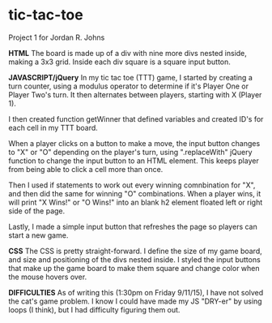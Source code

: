# tic-tac-toe
Project 1 for Jordan R. Johns

**HTML**
The board is made up of a div with nine more divs nested inside, making a 3x3 grid. Inside each div square is a square input button. 


**JAVASCRIPT/jQuery**
In my tic tac toe (TTT) game, I started by creating a turn counter, using a modulus operator to determine if it's Player One or Player Two's turn. It then alternates between players, starting with X (Player 1).

I then created function getWinner that defined variables and created ID's for each cell in my TTT board.

When a player clicks on a button to make a move, the input button changes to "X" or "O" depending on the player's turn, using ".replaceWith" jQuery function to change the input button to an HTML element. This keeps player from being able to click a cell more than once.

Then I used if statements to work out every winning comnbination for "X", and then did the same for winning "O" combinations. When a player wins, it will print "X Wins!" or "O Wins!" into an blank h2 element floated left or right side of the page.

Lastly, I made a simple input button that refreshes the page so players can start a new game.


**CSS**
The CSS is pretty straight-forward. I define the size of my game board, and size and positioning of the divs nested inside. I styled the input buttons that make up the game board to make them square and change color when the mouse hovers over.


**DIFFICULTIES**
As of writing this (1:30pm on Friday 9/11/15), I have not solved the cat's game problem. I know I could have made my JS "DRY-er" by using loops (I think), but I had difficulty figuring them out.
